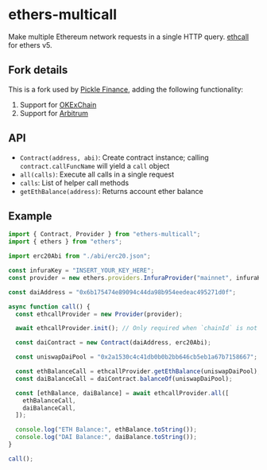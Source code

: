 # ethers-multicall

Make multiple Ethereum network requests in a single HTTP query. [ethcall](https://github.com/Destiner/ethcall) for ethers v5.

## Fork details

This is a fork used by [Pickle Finance](https://www.pickle.finance/), adding the following
functionality:

1. Support for [OKExChain](https://www.okex.com/okexchain)
1. Support for [Arbitrum](https://arbitrum.io/)

## API

- `Contract(address, abi)`: Create contract instance; calling `contract.callFuncName` will yield a `call` object
- `all(calls)`: Execute all calls in a single request
- `calls`: List of helper call methods
- `getEthBalance(address)`: Returns account ether balance

## Example

```ts
import { Contract, Provider } from "ethers-multicall";
import { ethers } from "ethers";

import erc20Abi from "./abi/erc20.json";

const infuraKey = "INSERT_YOUR_KEY_HERE";
const provider = new ethers.providers.InfuraProvider("mainnet", infuraKey);

const daiAddress = "0x6b175474e89094c44da98b954eedeac495271d0f";

async function call() {
  const ethcallProvider = new Provider(provider);

  await ethcallProvider.init(); // Only required when `chainId` is not provided in the `Provider` constructor

  const daiContract = new Contract(daiAddress, erc20Abi);

  const uniswapDaiPool = "0x2a1530c4c41db0b0b2bb646cb5eb1a67b7158667";

  const ethBalanceCall = ethcallProvider.getEthBalance(uniswapDaiPool);
  const daiBalanceCall = daiContract.balanceOf(uniswapDaiPool);

  const [ethBalance, daiBalance] = await ethcallProvider.all([
    ethBalanceCall,
    daiBalanceCall,
  ]);

  console.log("ETH Balance:", ethBalance.toString());
  console.log("DAI Balance:", daiBalance.toString());
}

call();
```
